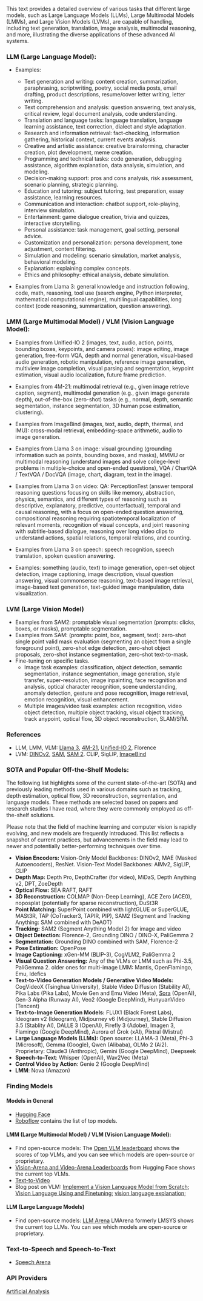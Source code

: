 This text provides a detailed overview of various tasks that different large models, such as Large Language Models (LLMs), Large Multimodal Models (LMMs), and Large Vision Models (LVMs), are capable of handling, including text generation, translation, image analysis, multimodal reasoning, and more, illustrating the diverse applications of these advanced AI systems.

### LLM (Large Language Model): 
- Examples: 
    - Text generation and writing: content creation, summarization, paraphrasing, scriptwriting, poetry, social media posts, email drafting, product descriptions, resume/cover letter writing, letter writing.
    - Text comprehension and analysis: question answering, text analysis, critical review, legal document analysis, code understanding.
    - Translation and language tasks: language translation, language learning assistance, text correction, dialect and style adaptation.
    - Research and information retrieval: fact-checking, information gathering, historical context, current events analysis.
    - Creative and artistic assistance: creative brainstorming, character creation, plot development, meme creation.
    - Programming and technical tasks: code generation, debugging assistance, algorithm explanation, data analysis, simulation, and modeling.
    - Decision-making support: pros and cons analysis, risk assessment, scenario planning, strategic planning.
    - Education and tutoring: subject tutoring, test preparation, essay assistance, learning resources.
    - Communication and interaction: chatbot support, role-playing, interview simulation.
    - Entertainment: game dialogue creation, trivia and quizzes, interactive storytelling.
    - Personal assistance: task management, goal setting, personal advice.
    - Customization and personalization: persona development, tone adjustment, content filtering.
    - Simulation and modeling: scenario simulation, market analysis, behavioral modeling.
    - Explanation: explaining complex concepts.
    - Ethics and philosophy: ethical analysis, debate simulation.

- Examples from Llama 3: general knowledge and instruction following, code, math, reasoning, tool use (search engine, Python interpreter, mathematical computational engine), multilingual capabilities, long context (code reasoning, summarization, question answering).

### LMM (Large Multimodal Model) / VLM (Vision Language Model): 
- Examples from Unified-IO 2 (images, text, audio, action, points, bounding boxes, keypoints, and camera poses): image editing, image generation, free-form VQA, depth and normal generation, visual-based audio generation, robotic manipulation, reference image generation, multiview image completion, visual parsing and segmentation, keypoint estimation, visual audio localization, future frame prediction.

- Examples from 4M-21: multimodal retrieval (e.g., given image retrieve caption, segment), multimodal generation (e.g., given image generate depth), out-of-the-box (zero-shot) tasks (e.g., normal, depth, semantic segmentation, instance segmentation, 3D human pose estimation, clustering). 

- Examples from ImageBind (images, text, audio, depth, thermal, and IMU): cross-modal retrieval, embedding-space arithmetic, audio to image generation.

- Examples from Llama 3 on image: visual grounding (grounding information such as points, bounding boxes, and masks), MMMU or multimodal reasoning (understand images and solve college-level problems in multiple-choice and open-ended questions), VQA / ChartQA / TextVQA / DocVQA (image, chart, diagram, text in the image).
- Examples from Llama 3 on video: QA: PerceptionTest (answer temporal reasoning questions focusing on skills like memory, abstraction, physics, semantics, and different types of reasoning such as descriptive, explanatory, predictive, counterfactual), temporal and causal reasoning, with a focus on open-ended question answering, compositional reasoning requiring spatiotemporal localization of relevant moments, recognition of visual concepts, and joint reasoning with subtitle-based dialogue, reasoning over long video clips to understand actions, spatial relations, temporal relations, and counting.
- Examples from Llama 3 on speech: speech recognition, speech translation, spoken question answering.

- Examples: something (audio, text) to image generation, open-set object detection, image captioning, image description, visual question answering, visual commonsense reasoning, text-based image retrieval, image-based text generation, text-guided image manipulation, data visualization.

### LVM (Large Vision Model)
- Examples from SAM2: promptable visual segmentation (prompts: clicks, boxes, or masks), promptable segmentation.
- Examples from SAM: (prompts: point, box, segment, text): zero-shot single point valid mask evaluation (segmenting an object from a single foreground point), zero-shot edge detection, zero-shot object proposals, zero-shot instance segmentation, zero-shot text-to-mask. 
- Fine-tuning on specific tasks. 
    - Image task examples: classification, object detection, semantic segmentation, instance segmentation, image generation, style transfer, super-resolution, image inpainting, face recognition and analysis, optical character recognition, scene understanding, anomaly detection, gesture and pose recognition, image retrieval, emotion recognition, visual enhancement.
    - Multiple images/video task examples: action recognition, video object detection, multiple object tracking, visual object tracking, track anypoint, optical flow, 3D object reconstruction, SLAM/SfM.

### References
- LLM, LMM, VLM: [Llama 3](https://arxiv.org/abs/2407.21783), [4M-21](https://arxiv.org/abs/2406.09406), [Unified-IO 2](https://arxiv.org/abs/2312.17172), Florence
- LVM: [DINOv2](https://arxiv.org/abs/2304.07193), [SAM](https://arxiv.org/abs/2304.02643), [SAM 2](https://arxiv.org/abs/2408.00714). CLIP, SigLIP, [ImageBind](https://arxiv.org/abs/2305.05665)

### SOTA and Popular Off-the-Shelf Models:

The following list highlights some of the current state-of-the-art (SOTA) and previously leading methods used in various domains such as tracking, depth estimation, optical flow, 3D reconstruction, segmentation, and language models. These methods are selected based on papers and research studies I have read, where they were commonly employed as off-the-shelf solutions.

Please note that the field of machine learning and computer vision is rapidly evolving, and new models are frequently introduced. This list reflects a snapshot of current practices, but advancements in the field may lead to newer and potentially better-performing techniques over time.

- **Vision Encoders:** Vision-Only Model Backbones: DINOv2, MAE (Masked Autoencoders), ResNet. Vision-Text Model Backbones: AIMv2, SigLIP, CLIP
- **Depth Map:** Depth Pro, DepthCrafter (for video), MiDaS, Depth Anything v2, DPT, ZoeDepth
- **Optical Flow:** SEA RAFT, RAFT
- **3D Reconstruction:** COLMAP (Non-Deep Learning), ACE Zero (ACE0), noposplat (potentially for sparse reconstruction), DuSt3R
- **Point Matching:** SuperPoint combined with lightGLUE or SuperGLUE, MASt3R, TAP (CoTracker3, TAPIR, PIP), SAM2 (Segment and Tracking Anything: SAM combined with DeAOT)
- **Tracking:** SAM2 (Segment Anything Model 2) for image and video
- **Object Detection:** Florence-2, Grounding DINO / DINO-X, PaliGemma 2
- **Segmentation:** Grounding DINO combined with SAM, Florence-2
- **Pose Estimation:** OpenPose
- **Image Captioning:** xGen-MM (BLIP-3), CogVLM2, PaliGemma 2
- **Visual Question Answering:** Any of the VLMs or LMM such as Phi-3.5, PaliGemma 2. older ones for multi-image LMM: Mantis, OpenFlamingo, Emu, Idefics 
- **Text-to-Video Generation Models / Generative Video Models:** CogVideoX (Tsinghua University), Stable Video Diffusion (Stability AI), Pika Labs (Pika Labs), Movie Gen and Emu Video (Meta), [Sora](https://icml.cc/virtual/2024/39514) (OpenAI), Gen-3 Alpha (Runway AI), Veo2 (Google DeepMind), HunyuanVideo (Tencent)
- **Text-to-Image Generation Models:** FLUX1 (Black Forest Labs), Ideogram v2 (Ideogram), Midjourney v6 (Midjourney), Stable Diffusion 3.5 (Stablity AI), DALLE 3 (OpenAI), Firefly 3 (Adobe), Imagen 3, Flamingo (Google DeepMind), Aurora of Grok (xAI), Pixtral (Mistral)
- **Large Language Models (LLMs):**  Open source: LLAMA-3 (Meta), Phi-3 (Microsoft), Gemma (Google), Qwen (Alibaba), OLMo 2 (Ai2). Proprietary: Claude3 (Anthropic), Gemini (Google DeepMind), Deepseek
- **Speech-to-Text**: Whisper (OpenAI), Wav2Vec (Meta)
- **Control Video by Action**: Genie 2 (Google DeepMind)
- **LMM**: Nova (Amazon)

### Finding Models

#### Models in General

- [Hugging Face](https://huggingface.co/models)
- [Roboflow](https://roboflow.com/model-feature/zero-shot-detection) contains the list of top models.

#### LMM (Large Multimodal Model) / VLM (Vision Language Model): 

- Find open-source models: The [Open VLM leaderboard](https://huggingface.co/spaces/opencompass/open_vlm_leaderboard) shows the scores of top VLMs, and you can see which models are open-source or proprietary.
- [Vision-Arena and Video-Arena Leaderboards](https://huggingface.co/spaces/WildVision/vision-arena) from Hugging Face shows the current top VLMs.
- [Text-to-Video](https://artificialanalysis.ai/text-to-video/arena?tab=Leaderboard)
- Blog post on VLM: [Implement a Vision Language Model from Scratch](https://huggingface.co/blog/AviSoori1x/seemore-vision-language-model); [Vision Language Using and Finetuning](https://huggingface.co/blog/vlms); [vision language explanation](https://huggingface.co/blog/vision_language_pretraining);

#### LLM (Large Language Models)

- Find open-source models: [LLM Arena](https://lmarena.ai) LMArena formerly LMSYS shows the current top LLMs. You can see which models are open-source or proprietary.

### Text-to-Speech and Speech-to-Text

- [Speech Arena](https://artificialanalysis.ai/text-to-video/arena?tab=Leaderboard)

### API Providers 

[Artificial Analysis](https://artificialanalysis.ai)


